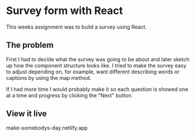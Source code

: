 # Survey form with React

This weeks assignment was to build a survey using React.

## The problem

First I had to decide what the survey was going to be about and later sketch up how the component structure looks like. I tried to make the survey easy to adjust depending on, for example, want different describing words or captions by using the map method. 

If I had more time I would probably make it so each question is showed one at a time and progress by clicking the "Next" button.


## View it live

make-somebodys-day.netlify.app
